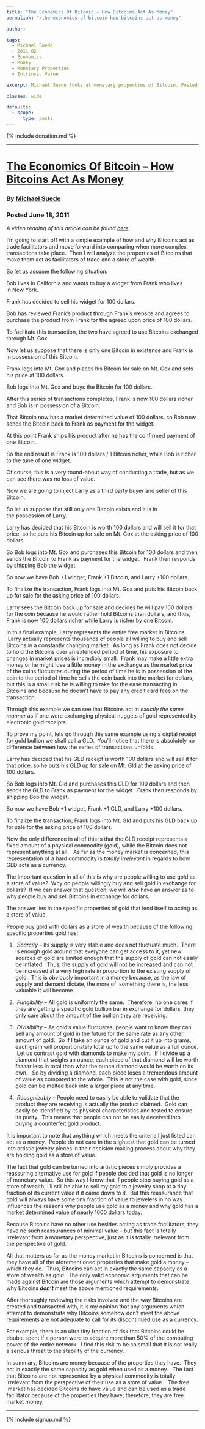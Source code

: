 ```yaml
---
title: "The Economics Of Bitcoin – How Bitcoins Act As Money"
permalink: "/the-economics-of-bitcoin-how-bitcoins-act-as-money"

author: 

tags:
  - Michael Suede
  - 2011 Q2
  - Economics
  - Money
  - Monetary Properties
  - Intrinsic Value

excerpt: Michael Suede looks at monetary properties of Bitcoin. Posted June 18, 2011

classes: wide

defaults:
  - scope:
      type: posts
---
```


{% include donation.md %}

***

# [The Economics Of Bitcoin – How Bitcoins Act As Money](http://www.libertariannews.org/2011/06/18/the-economics-of-bitcoin-how-bitcoins-act-as-money/)
### By [Michael Suede](https://www.libertariannews.org/author/michaelsuede/ "Posts by Michael Suede")
### Posted June 18, 2011

<em>A video reading of this article can be found <a href="http://www.youtube.com/watch?v=znnp8FfPwrs" target="_blank" rel="noopener">here</a>.</em>

I’m going to start off with a simple example of how and why Bitcoins act as trade facilitators and move forward into comparing when more complex transactions take place.  Then I will analyze the properties of Bitcoins that make them act as facilitators of trade and a store of wealth.

So let us assume the following situation:

Bob lives in California and wants to buy a widget from Frank who lives in New York.

Frank has decided to sell his widget for 100 dollars.

Bob has reviewed Frank’s product through Frank’s website and agrees to purchase the product from Frank for the agreed upon price of 100 dollars.

To facilitate this transaction, the two have agreed to use Bitcoins exchanged through Mt. Gox.

Now let us suppose that there is only one Bitcoin in existence and Frank is in possession of this Bitcoin.

Frank logs into Mt. Gox and places his Bitcoin for sale on Mt. Gox and sets his price at 100 dollars.

Bob logs into Mt. Gox and buys the Bitcoin for 100 dollars.

After this series of transactions completes, Frank is now 100 dollars richer and Bob is in possession of a Bitcoin.

That Bitcoin now has a market determined value of 100 dollars, so Bob now sends the Bitcoin back to Frank as payment for the widget.

At this point Frank ships his product after he has the confirmed payment of one Bitcoin.

So the end result is Frank is 100 dollars / 1 Bitcoin richer, while Bob is richer to the tune of one widget.

Of course, this is a very round-about way of conducting a trade, but as we can see there was no loss of value.

Now we are going to inject Larry as a third party buyer and seller of this Bitcoin.

So let us suppose that still only one Bitcoin exists and it is in the possession of Larry.

Larry has decided that his Bitcoin is worth 100 dollars and will sell it for that price, so he puts his Bitcoin up for sale on Mt. Gox at the asking price of 100 dollars.

So Bob logs into Mt. Gox and purchases this Bitcoin for 100 dollars and then sends the Bitcoin to Frank as payment for the widget.  Frank then responds by shipping Bob the widget.

So now we have Bob +1 widget, Frank +1 Bitcoin, and Larry +100 dollars.

To finalize the transaction, Frank logs into Mt. Gox and puts his Bitcoin back up for sale for the asking price of 100 dollars.

Larry sees the Bitcoin back up for sale and decides he will pay 100 dollars for the coin because he would rather hold Bitcoins than dollars, and thus, Frank is now 100 dollars richer while Larry is richer by one Bitcoin.

In this final example, Larry represents the entire free market in Bitcoins.  Larry actually represents thousands of people all willing to buy and sell Bitcoins in a constantly changing market.  As long as Frank does not decide to hold the Bitcoins over an extended period of time, his exposure to changes in market prices is incredibly small.  Frank may make a little extra money or he might lose a little money in the exchange as the market price of the coins fluctuates during the period of time he is in possession of the coin to the period of time he sells the coin back into the market for dollars, but this is a small risk he is willing to take for the ease transacting in Bitcoins and because he doesn’t have to pay any credit card fees on the transaction.

Through this example we can see that Bitcoins act in<em> exactly the same manner</em> as if one were exchanging physical nuggets of gold represented by electronic gold receipts.

To prove my point, lets go through this same example using a digital receipt for gold bullion we shall call a GLD.  You’ll notice that there is absolutely no difference between how the series of transactions unfolds.

Larry has decided that his GLD receipt is worth 100 dollars and will sell it for that price, so he puts his GLD up for sale on Mt. Gld at the asking price of 100 dollars.

So Bob logs into Mt. Gld and purchases this GLD for 100 dollars and then sends the GLD to Frank as payment for the widget.  Frank then responds by shipping Bob the widget.

So now we have Bob +1 widget, Frank +1 GLD, and Larry +100 dollars.

To finalize the transaction, Frank logs into Mt. Gld and puts his GLD back up for sale for the asking price of 100 dollars.

Now the only difference in all of this is that the GLD receipt represents a fixed amount of a physical commodity (gold), while the Bitcoin does not represent anything at all.   As far as the money market is concerned, this representation of a hard commodity is<em> totally irrelevant </em>in regards to how GLD acts as a currency.

The important question in all of this is why are people willing to use gold as a store of value?  Why do people willingly buy and sell gold in exchange for dollars?  If we can answer that question, we will <em><strong>also</strong></em> have an answer as to why people buy and sell Bitcoins in exchange for dollars.

The answer lies in the specific properties of gold that lend itself to acting as a store of value.

People buy gold with dollars as a store of wealth because of the following specific properties gold has:

1.  <em>Scarcity </em>– Its supply is very stable and does not fluctuate much.  There is enough gold around that everyone can get access to it, yet new sources of gold are limited enough that the supply of gold can not easily be inflated.  Thus, the supply of gold will not be increased and can not be increased at a very high rate in proportion to the existing supply of gold.  This is obviously important in a money because, as the law of supply and demand dictate, the more of  something there is, the less valuable it will become.

2.  <em>Fungibility </em>– All gold is uniformly the same.  Therefore, no one cares if they are getting a specific gold bullion bar in exchange for dollars, they only care about the amount of the bullion they are receiving.

3.  <em>Divisibility </em>– As gold’s value fluctuates, people want to know they can sell any amount of gold in the future for the same rate as any other amount of gold.  So if I take an ounce of gold and cut it up into grams, each gram will proportionately total up to the same value as a full ounce.  Let us contrast gold with diamonds to make my point.  If I divide up a diamond that weighs an ounce, each piece of that diamond will be worth faaaar less in total than what the ounce diamond would be worth on its own.   So by dividing a diamond, each piece loses a tremendous amount of value as compared to the whole.  This is not the case with gold, since gold can be melted back into a larger piece at any time.

4.  <em>Recognizably </em>– People need to easily be able to validate that the product they are receiving is actually the product claimed.  Gold can easily be identified by its physical characteristics and tested to ensure its purity.  This means that people can not be easily deceived into buying a counterfeit gold product.

It is important to note that anything which meets the criteria I just listed can act as a money.  People do not care in the slightest that gold can be turned into artistic jewelry pieces in their decision making process about why they are holding gold as a store of value.

The fact that gold can be turned into artistic pieces simply provides a reassuring alternative use for gold if people decided that gold is no longer of monetary value.  So this way I know that if people stop buying gold as a store of wealth, I’ll still be able to sell my gold to a jewelry shop at a tiny fraction of its current value if it came down to it.  But this reassurance that gold will always have some tiny fraction of value to jewelers in no way influences the reasons why people use gold as a money and why gold has a market determined value of nearly 1600 dollars today.

Because Bitcoins have no other use besides acting as trade facilitators, they have no such reassurances of minimal value – but this fact is totally irrelevant from a monetary perspective, just as it is totally irrelevant from the perspective of gold.

All that matters as far as the money market in Bitcoins is concerned is that they have all of the aforementioned properties that make gold a money – which they do.  Thus, Bitcoins can act in exactly the same capacity as a store of wealth as gold.  The only valid economic arguments that can be made against Bitcoin are those arguments which attempt to demonstrate why Bitcoins <strong><em>don’t </em></strong>meet the above mentioned requirements.

After thoroughly reviewing the risks involved and the way Bitcoins are created and transacted with, it is my opinion that any arguments which attempt to demonstrate why Bitcoins somehow don’t meet the above requirements are not adequate to call for its discontinued use as a currency.

For example, there is an ultra tiny fraction of risk that Bitcoins could be double spent if a person were to acquire more than 50% of the computing power of the entire network.  I find this risk to be so small that it is not really a serious threat to the stability of the currency.

In summary, Bitcoins are money because of the properties they have.  They act in exactly the same capacity as gold when used as a money.   The fact that Bitcoins are not represented by a physical commodity is totally irrelevant from the perspective of their use as a store of value.   The free  market has decided Bitcoins do have value and can be used as a trade facilitator because of the properties they have; therefore, they are free market money.





***

{% include signup.md %}
